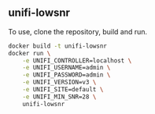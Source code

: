 unifi-lowsnr
------------

To use, clone the repository, build and run.

```bash
docker build -t unifi-lowsnr
docker run \
    -e UNIFI_CONTROLLER=localhost \
    -e UNIFI_USERNAME=admin \
    -e UNIFI_PASSWORD=admin \
    -e UNIFI_VERSION=v3 \
    -e UNIFI_SITE=default \
    -e UNIFI_MIN_SNR=28 \
    unifi-lowsnr
```

